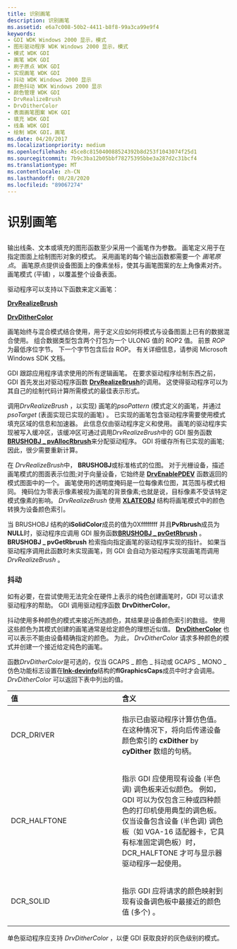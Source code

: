 ```yaml
---
title: 识别画笔
description: 识别画笔
ms.assetid: e6a7c008-50b2-4411-b8f8-99a3ca99e9f4
keywords:
- GDI WDK Windows 2000 显示，模式
- 图形驱动程序 WDK Windows 2000 显示，模式
- 模式 WDK GDI
- 画笔 WDK GDI
- 刷子原点 WDK GDI
- 实现画笔 WDK GDI
- 抖动 WDK Windows 2000 显示
- 颜色抖动 WDK Windows 2000 显示
- 颜色管理 WDK GDI
- DrvRealizeBrush
- DrvDitherColor
- 表面画笔图案 WDK GDI
- 填充 WDK GDI
- 线条 WDK GDI
- 绘制 WDK GDI，画笔
ms.date: 04/20/2017
ms.localizationpriority: medium
ms.openlocfilehash: 45ce8c815040088524392b8d253f1043074f25d1
ms.sourcegitcommit: 7b9c3ba12b05bbf78275395bbe3a287d2c31bcf4
ms.translationtype: MT
ms.contentlocale: zh-CN
ms.lasthandoff: 08/28/2020
ms.locfileid: "89067274"
---
```

# <a name="realizing-brushes"></a>识别画笔


## <span id="ddk_realizing_brushes_gg"></span><span id="DDK_REALIZING_BRUSHES_GG"></span>


输出线条、文本或填充的图形函数至少采用一个画笔作为参数。 画笔定义用于在指定图面上绘制图形对象的模式。 采用画笔的每个输出函数都需要一个 *画笔原点*。 画笔原点提供设备图面上的像素坐标，使其与画笔图案的左上角像素对齐。 画笔模式 (平铺) ，以覆盖整个设备表面。

驱动程序可以支持以下函数来定义画笔：

[**DrvRealizeBrush**](/windows/desktop/api/winddi/nf-winddi-drvrealizebrush)

[**DrvDitherColor**](/windows/desktop/api/winddi/nf-winddi-drvdithercolor)

画笔始终与混合模式结合使用，用于定义应如何将模式与设备图面上已有的数据混合使用。 组合数据类型包含两个打包为一个 ULONG 值的 ROP2 值。 前景 *ROP* 为最低序位字节。 下一个字节包含后台 ROP。 有关详细信息，请参阅 Microsoft Windows SDK 文档。

GDI 跟踪应用程序请求使用的所有逻辑画笔。 在要求驱动程序绘制东西之前，GDI 首先发出对驱动程序函数 [**DrvRealizeBrush**](/windows/desktop/api/winddi/nf-winddi-drvrealizebrush)的调用。 这使得驱动程序可以为其自己的绘制代码计算所需模式的最佳表示形式。

调用*DrvRealizeBrush* ，以实现) 画笔的*psoPattern* (模式定义的画笔，并通过*psoTarget* (表面实现已实现的画笔) 。 已实现的画笔包含驱动程序需要使用模式填充区域的信息和加速器。 此信息仅由驱动程序定义和使用。 画笔的驱动程序实现被写入缓冲区，该缓冲区可通过调用*DrvRealizeBrush*中的 GDI 服务函数[**BRUSHOBJ \_ pvAllocRbrush**](/windows/desktop/api/winddi/nf-winddi-brushobj_pvallocrbrush)来分配驱动程序。 GDI 将缓存所有已实现的画笔;因此，很少需要重新计算。

在 *DrvRealizeBrush*中， **BRUSHOBJ**或标准格式的位图。 对于光栅设备，描述画笔模式的图面表示位图;对于向量设备，它始终是 [**DrvEnablePDEV**](/windows/desktop/api/winddi/nf-winddi-drvenablepdev) 函数返回的模式图面中的一个。 画笔使用的透明度掩码是一位每像素位图，其范围与模式相同。 掩码位为零表示像素被视为画笔的背景像素;也就是说，目标像素不受该特定模式像素的影响。 *DrvRealizeBrush* 使用 [**XLATEOBJ**](/windows/desktop/api/winddi/ns-winddi-_xlateobj) 结构将画笔模式中的颜色转换为设备颜色索引。

当 BRUSHOBJ 结构的**iSolidColor**成员的值为0Xffffffff 并且**PvRbrush**成员为**NULL**时，驱动程序应调用 GDI 服务函数[**BRUSHOBJ \_ pvGetRbrush**](/windows/desktop/api/winddi/nf-winddi-brushobj_pvgetrbrush) 。 **BRUSHOBJ \_ pvGetRbrush** 检索指向指定画笔的驱动程序实现的指针。 如果当驱动程序调用此函数时未实现画笔，则 GDI 会自动为驱动程序实现画笔而调用 *DrvRealizeBrush* 。

### <a name="span-idditheringspanspan-idditheringspanspan-idditheringspandithering"></a><span id="Dithering"></span><span id="dithering"></span><span id="DITHERING"></span>抖动

如有必要，在尝试使用无法完全在硬件上表示的纯色创建画笔时，GDI 可以请求驱动程序的帮助。 GDI 调用驱动程序函数 **DrvDitherColor**。

抖动使用多种颜色的模式来接近所选颜色，其结果是设备颜色索引的数组。 使用这些颜色为其模式创建的画笔通常是给定颜色的理想近似值。 [**DrvDitherColor**](/windows/desktop/api/winddi/nf-winddi-drvdithercolor) 也可以表示不能由设备精确指定的颜色。 为此， *DrvDitherColor* 请求多种颜色的模式并创建一个接近给定纯色的画笔。

函数*DrvDitherColor*是可选的，仅当 GCAPS \_ 颜色 \_ 抖动或 GCAPS \_ MONO \_ 仿色功能标志设置在[**lnk-devinfo**](/windows/desktop/api/winddi/ns-winddi-tagdevinfo)结构的**flGraphicsCaps**成员中时才会调用。 *DrvDitherColor* 可以返回下表中列出的值。

<table>
<colgroup>
<col width="50%" />
<col width="50%" />
</colgroup>
<thead>
<tr class="header">
<th align="left">值</th>
<th align="left">含义</th>
</tr>
</thead>
<tbody>
<tr class="odd">
<td align="left"><p>DCR_DRIVER</p></td>
<td align="left"><p>指示已由驱动程序计算仿色值。 在这种情况下，将向后传递设备颜色索引的 <strong>cxDither</strong> by <strong>cyDither</strong> 数组的句柄。</p></td>
</tr>
<tr class="even">
<td align="left"><p>DCR_HALFTONE</p></td>
<td align="left"><p>指示 GDI 应使用现有设备 (半色调) 调色板来近似颜色。 例如，GDI 可以为仅包含三种或四种颜色的打印机使用典型的调色板。 仅当设备包含设备 (半色调) 调色板（如 VGA-16 适配器卡，它具有标准固定调色板）时，DCR_HALFTONE 才可与显示器驱动程序一起使用。</p></td>
</tr>
<tr class="odd">
<td align="left"><p>DCR_SOLID</p></td>
<td align="left"><p>指示 GDI 应将请求的颜色映射到现有设备调色板中最接近的颜色值 (多个) 。</p></td>
</tr>
</tbody>
</table>

 

单色驱动程序应支持 *DrvDitherColor* ，以便 GDI 获取良好的灰色级别的模式。

 

